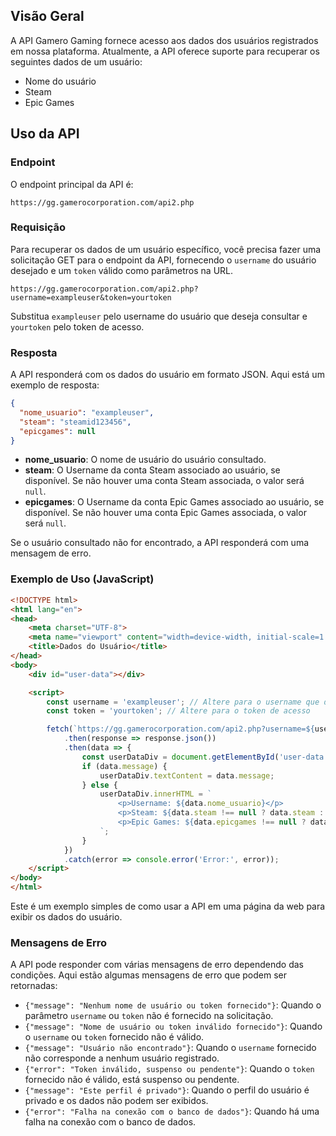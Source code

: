 ## Visão Geral

A API Gamero Gaming fornece acesso aos dados dos usuários registrados em nossa plataforma. Atualmente, a API oferece suporte para recuperar os seguintes dados de um usuário:

- Nome do usuário
- Steam
- Epic Games

## Uso da API

### Endpoint

O endpoint principal da API é:

```
https://gg.gamerocorporation.com/api2.php
```

### Requisição

Para recuperar os dados de um usuário específico, você precisa fazer uma solicitação GET para o endpoint da API, fornecendo o `username` do usuário desejado e um `token` válido como parâmetros na URL.

```
https://gg.gamerocorporation.com/api2.php?username=exampleuser&token=yourtoken
```

Substitua `exampleuser` pelo username do usuário que deseja consultar e `yourtoken` pelo token de acesso.

### Resposta

A API responderá com os dados do usuário em formato JSON. Aqui está um exemplo de resposta:

```json
{
  "nome_usuario": "exampleuser",
  "steam": "steamid123456",
  "epicgames": null
}
```

- **nome_usuario**: O nome de usuário do usuário consultado.
- **steam**: O Username da conta Steam associado ao usuário, se disponível. Se não houver uma conta Steam associada, o valor será `null`.
- **epicgames**: O Username da conta Epic Games associado ao usuário, se disponível. Se não houver uma conta Epic Games associada, o valor será `null`.

Se o usuário consultado não for encontrado, a API responderá com uma mensagem de erro.

### Exemplo de Uso (JavaScript)

```html
<!DOCTYPE html>
<html lang="en">
<head>
    <meta charset="UTF-8">
    <meta name="viewport" content="width=device-width, initial-scale=1.0">
    <title>Dados do Usuário</title>
</head>
<body>
    <div id="user-data"></div>

    <script>
        const username = 'exampleuser'; // Altere para o username que deseja consultar
        const token = 'yourtoken'; // Altere para o token de acesso

        fetch(`https://gg.gamerocorporation.com/api2.php?username=${username}&token=${token}`)
            .then(response => response.json())
            .then(data => {
                const userDataDiv = document.getElementById('user-data');
                if (data.message) {
                    userDataDiv.textContent = data.message;
                } else {
                    userDataDiv.innerHTML = `
                        <p>Username: ${data.nome_usuario}</p>
                        <p>Steam: ${data.steam !== null ? data.steam : 'N/A'}</p>
                        <p>Epic Games: ${data.epicgames !== null ? data.epicgames : 'N/A'}</p>
                    `;
                }
            })
            .catch(error => console.error('Error:', error));
    </script>
</body>
</html>
```

Este é um exemplo simples de como usar a API em uma página da web para exibir os dados do usuário.

### Mensagens de Erro

A API pode responder com várias mensagens de erro dependendo das condições. Aqui estão algumas mensagens de erro que podem ser retornadas:

- `{"message": "Nenhum nome de usuário ou token fornecido"}`: Quando o parâmetro `username` ou `token` não é fornecido na solicitação.
- `{"message": "Nome de usuário ou token inválido fornecido"}`: Quando o `username` ou `token` fornecido não é válido.
- `{"message": "Usuário não encontrado"}`: Quando o `username` fornecido não corresponde a nenhum usuário registrado.
- `{"error": "Token inválido, suspenso ou pendente"}`: Quando o `token` fornecido não é válido, está suspenso ou pendente.
- `{"message": "Este perfil é privado"}`: Quando o perfil do usuário é privado e os dados não podem ser exibidos.
- `{"error": "Falha na conexão com o banco de dados"}`: Quando há uma falha na conexão com o banco de dados.
